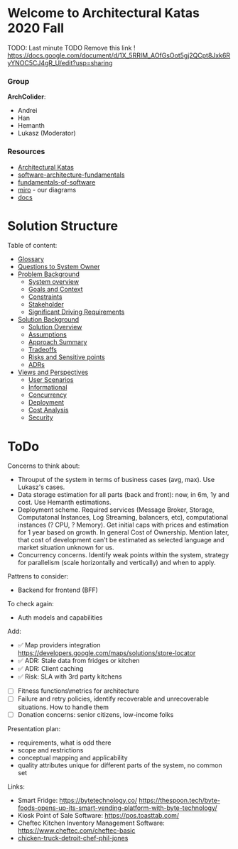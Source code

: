 # Welcome to Architectural Katas 2020 Fall

TODO: Last minute TODO Remove this link !
https://docs.google.com/document/d/1X_5RRIM_AOfGsOot5gj2QCpt8Jxk6RyYNOC5CJ4gR_U/edit?usp=sharing

### Group

**ArchColider**:
- Andrei
- Han
- Hemanth
- Lukasz (Moderator)

### Resources

- [Architectural Katas](https://learning.oreilly.com/live-training/courses/architectural-katas/0636920458463/)
- [software-architecture-fundamentals](https://learning.oreilly.com/videos/software-architecture-fundamentals/9781491998991?autoplay=false)
- [fundamentals-of-software](https://learning.oreilly.com/library/view/fundamentals-of-software/9781492043447/)
- [miro](https://miro.com/app/board/o9J_kh8andQ=/) - our diagrams
- [docs](https://docs.google.com/document/d/1SML3n4JbpZV2PSLRpjaCvBvyUMVsFwlqAQF3VKd_oPU/edit)

# Solution Structure

Table of content: 
- [Glossary](Glossary.md)
- [Questions to System Owner](Questions.md)
- [Problem Background](1.ProblemBackground/Readme.md)
	- [System overview](1.ProblemBackground/BusinessGoalAndScope.md)
	- [Goals and Context](1.ProblemBackground/FunctionalRequirements.md)
	- [Constraints](1.ProblemBackground/Constraints.md)
	- [Stakeholder](1.ProblemBackground/Stakeholders.md)
	- [Significant Driving Requirements](1.ProblemBackground/BusinessDrivers.md)
- [Solution Background](2.SolutionBackground/Readme.md)
	- [Solution Overview](2.SolutionBackground/SolutionOverview.md)
	- [Assumptions](2.SolutionBackground/Assumptions.md)
	- [Approach Summary](2.SolutionBackground/SystemAppoach.md)
	- [Tradeoffs](2.SolutionBackground/Tradeoffs.md)
	- [Risks and Sensitive points](2.SolutionBackground/RisksAndSensitivePoints.md)
	- [ADRs](4.ADRs/)
- [Views and Perspectives](3.ViewsAndPerspectives/Readme.md)
	- [User Scenarios](3.ViewsAndPerspectives/UserScenariosPerspective.md)
	- [Informational](3.ViewsAndPerspectives/InformationModels.md) 
	- [Concurrency](3.ViewsAndPerspectives/Concurrency.md)
	- [Deployment](3.ViewsAndPerspectives/DeploymentView.md)
	- [Cost Analysis](3.ViewsAndPerspectives/CostAnalysis.md) 
	- [Security](3.ViewsAndPerspectives/Security.md)

# ToDo 

Concerns to think about: 
- Throuput of the system in terms of business cases (avg, max). Use Lukasz's cases.
- Data storage estimation for all parts (back and front): now, in 6m, 1y and cost. Use Hemanth estimations. 
- Deployment scheme. Required services (Message Broker, Storage, Computatonal Instances, Log Streaming, balancers, etc), computational instances (? CPU, ? Memory). Get initial caps with prices and estimation for 1 year based on growth. In general Cost of Ownership. Mention later, that cost of development can't be estimated as selected language and market situation unknown for us. 
- Concurrency concerns. Identify weak points within the system, strategy for parallelism (scale horizontally and vertically) and when to apply. 

Pattrens to consider: 
- Backend for frontend (BFF)

To check again: 
- Auth models and capabilities 

Add: 
- ✅ Map providers integration https://developers.google.com/maps/solutions/store-locator 
- ✅ ADR: Stale data from fridges or kitchen 
- ✅ ADR: Client caching 
- ✅ Risk: SLA with 3rd party kitchens 
- [ ] Fitness functions\metrics for architecture 
- [ ] Failure and retry policies, identify recoverable and unrecoverable situations. How to handle them
- [ ] Donation concerns: senior citizens, low-income folks

Presentation plan: 
- requirements, what is odd there 
- scope and restrictions 
- conceptual mapping and applicability 
- quality attributes unique for different parts of the system, no common set 

Links: 
- Smart Fridge: https://bytetechnology.co/ https://thespoon.tech/byte-foods-opens-up-its-smart-vending-platform-with-byte-technology/
- Kiosk Point of Sale Software: https://pos.toasttab.com/
- Cheftec Kitchen Inventory Management Software: https://www.cheftec.com/cheftec-basic
- [chicken-truck-detroit-chef-phil-jones](https://eu.freep.com/story/entertainment/dining/mark-kurlyandchik/2020/06/11/chicken-truck-detroit-chef-phil-jones/5342730002/)
